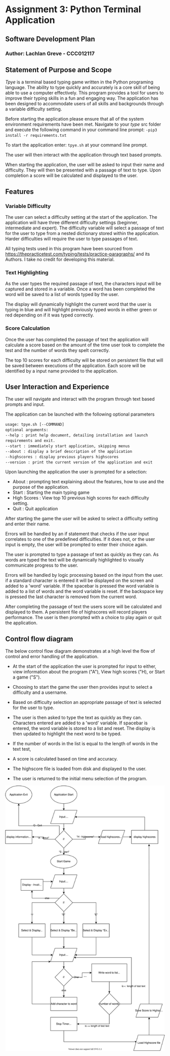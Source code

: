 # Assignment 3: Python Terminal Application

## Software Development Plan

### Author: Lachlan Greve - CCC012117

## Statement of Purpose and Scope

*Tpye* is a terminal based typing game written in the Python programing language. The ability to type quickly and accurately is a core skill of being able to use a computer effectively. This program provides a tool for users to improve their typing skills in a fun and engaging way. The application has been designed to accommodate users of all skills and backgrounds through a variable difficulty setting.  

Before starting the application please ensure that all of the system environment requirements have been met. Navigate to your *type* src folder and execute the following command in your command line prompt: 
`-pip3 install -r requirements.txt`

To start the application enter: `tpye.sh` at your command line prompt.

The user will then interact with the application through text based prompts.

When starting the application, the user will be asked to input their name and difficulty. They will then be presented with a passage of text to type. Upon completion a score will be calculated and displayed to the user.

## Features

### Variable Difficulty

The user can select a difficulty setting at the start of the application. The application will have three different difficulty settings (beginner, intermediate and expert). The difficulty variable will select a passage of text for the user to type from a nested dictionary stored within the application. Harder difficulties will require the user to type passages of text.

All typing tests used in this program have been sourced from https://thepracticetest.com/typing/tests/practice-paragraphs/ and its Authors. I take no credit for developing this material.

### Text Highlighting
  
As the user types the required passage of text, the characters input will be captured and stored in a variable. Once a word has been completed the word will be saved to a list of words typed by the user.

The display will dynamically highlight the current word that the user is typing in blue and will highlight previously typed words in either green or red depending on if it was typed correctly.

### Score Calculation

Once the user has completed the passage of text the application will calculate a score based on the amount of the time user took to complete the test and the number of words they spelt correctly.

The top 10 scores for each difficulty will be stored on persistent file that will be saved between executions of the application. Each score will be identified by a input name provided to the application.  

## User Interaction and Experience

The user will navigate and interact with the program through text based prompts and input.

The application can be launched with the following optional parameters 

`usage: tpye.sh [--COMMAND]`  
`optional arguments: `  
`--help : print help document, detailing installation and launch requirements and exit. `  
`--start : immediately start application, skipping menus`  
`--about : display a brief description of the application`  
`--highscores : display previous players highscores`  
`--version : print the current version of the application and exit`  

Upon launching the application the user is prompted for a selection:

- About : prompting text explaining about the features, how to use and the purpose of the application.
- Start : Starting the main typing game
- High Scores : View top 10 previous high scores for each difficulty setting.
- Quit : Quit application

After starting the game the user will be asked to select a difficulty setting and enter their name.

Errors will be handled by an if statement that checks if the user input correlates to one of the predefined difficulties. If it does not, or the user input is empty, the user will be prompted to enter their choice again.

The user is prompted to type a passage of text as quickly as they can. As words are typed the text will be dynamically highlighted to visually communicate progress to the user.

Errors will be handled by logic processing based on the input from the user. if a standard character is entered it will be displayed on the screen and added to a 'word' variable. If the spacebar is pressed the word variable is added to a list of words and the word variable is reset. If the backspace key is pressed the last character is removed from the current word.

After completing the passage of text the users score will be calculated and displayed to them. A persistent file of highscores will record players performance. The user is then prompted with a choice to play again or quit the application.  

## Control flow diagram

The below control flow diagram demonstrates at a high level the flow of control and error handling of the application. 

- At the start of the application the user is prompted for input to either, view information about the program ("A"), View high scores ("H), or Start a game ("S").

- Choosing to start the game the user then provides input to select a difficulty and a username.

- Based on difficulty selection an appropriate passage of text is selected for the user to type. 

- The user is then asked to type the text as quickly as they can. Characters entered are added to a 'word' variable. If spacebar is entered, the word variable is stored to a list and reset. The display is then updated to highlight the next word to be typed.

- If the number of words in the list is equal to the length of words in the text test, 

- A score is calculated based on time and accuracy. 

- The highscore file is loaded from disk and displayed to the user.

- The user is returned to the initial menu selection of the program.
 

![Control Flow Diagram](../ControlFlowDiagram/ControlFlowDiagram.svg)
